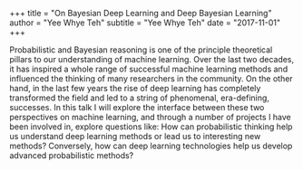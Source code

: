 +++
title = "On Bayesian Deep Learning and Deep Bayesian Learning"
author = "Yee Whye Teh"
subtitle = "Yee Whye Teh"
date = "2017-11-01"
+++

Probabilistic and Bayesian reasoning is one of the principle theoretical pillars to our understanding of machine learning. Over the last two decades, it has inspired a whole range of successful machine learning methods and influenced the thinking of many researchers in the community. On the other hand, in the last few years the rise of deep learning has completely transformed the field and led to a string of phenomenal, era-defining, successes. In this talk I will explore the interface between these two perspectives on machine learning, and through a number of projects I have been involved in, explore questions like: How can probabilistic thinking help us understand deep learning methods or lead us to interesting new methods? Conversely, how can deep learning technologies help us develop advanced probabilistic methods?